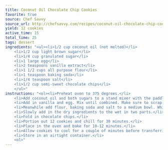 ```yaml
---
title: Coconut Oil Chocolate Chip Cookies
favorite: true
source: Chef Savvy
source_url: http://chefsavvy.com/recipes/coconut-oil-chocolate-chip-cookies/
yield: 12 cookies
active_time: 15
total_time: 25
tags: dessert
ingredients: "<ul><li>1/2 cup coconut oil (not melted)</li>
	<li>1/2 cup light brown sugar</li>
	<li>1/4 cup granulated sugar</li>
	<li>1 large egg</li>
	<li>2 teaspoons vanilla extract</li>
	<li>1 1/2 cups all purpose flour</li>
	<li>1 teaspoon baking soda</li>
	<li>1/4 teaspoon salt</li>
	<li>1/2 cup semi-sweet chocolate chips</li>
	</ul>"
instructions: "<ol><li>Preheat oven to 375 degrees.</li>
	<li>Add coconut oil and both sugars to a stand mixer with the paddle attachment.</li>
	<li>Add in vanilla and egg. Mix until combined. Make sure to scrap the sides of the bowl throughout.</li>
	<li>Meanwhile add flour, baking soda and salt to a medium bowl. Whisk to combine.</li>
	<li>Slowly add in the dry ingredients to the wet in two parts.</li>
	<li>Fold in chocolate chips.</li>
	<li>Portion out 12 cookies and chill for 30 minutes.</li>
	<li>Place in the oven and bake for 10-12 minutes.</li>
	<li>Allow cookies to cool for a couple of minutes before transferring them to a wire rack to cool completely.</li>
	<li>Store in an airtight container.</li>
	<ol>"
---
```

